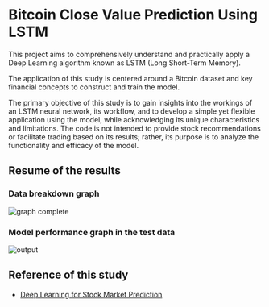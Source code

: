 # Bitcoin Close Value Prediction Using LSTM

This project aims to comprehensively understand and practically apply a Deep Learning algorithm known as LSTM (Long Short-Term Memory).

The application of this study is centered around a Bitcoin dataset and key financial concepts to construct and train the model.

The primary objective of this study is to gain insights into the workings of an LSTM neural network, its workflow, and to develop a simple yet flexible application using the model, while acknowledging its unique characteristics and limitations. The code is not intended to provide stock recommendations or facilitate trading based on its results; rather, its purpose is to analyze the functionality and efficacy of the model.

## Resume of the results
### Data breakdown graph
![graph complete](https://github.com/celiolucaslm/Bitcoin-Prediction-Using-LSTM/assets/95986657/a95f8316-5b9f-45bf-b2e1-3cb1b6973bee)

### Model performance graph in the test data
![output](https://github.com/celiolucaslm/Bitcoin-Prediction-Using-LSTM/assets/95986657/40eafb8e-0625-4e31-8ae0-0217570dc166)

## Reference of this study

 - [Deep Learning for Stock Market Prediction](https://www.mdpi.com/1099-4300/22/8/840)


